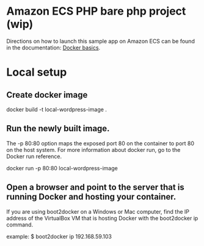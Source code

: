 # Amazon ECS PHP bare php project (wip)
Directions on how to launch this sample app on Amazon ECS can be found in the documentation: [Docker basics](http://docs.aws.amazon.com/AmazonECS/latest/developerguide/docker-basics.html).

# Local setup

## Create docker image
docker build -t local-wordpress-image .

## Run the newly built image. 
The -p 80:80 option maps the exposed port 80 on the container to port 80 on the host system. For more information about docker run, go to the Docker run reference.

docker run -p 80:80 local-wordpress-image

## Open a browser and point to the server that is running Docker and hosting your container.
If you are using boot2docker on a Windows or Mac computer, find the IP address of the VirtualBox VM that is hosting Docker with the boot2docker ip command.

example:
$ boot2docker ip
192.168.59.103
